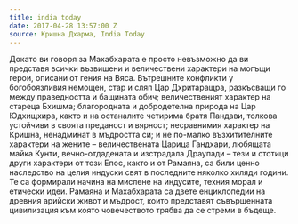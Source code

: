 ```yaml
---
title: india today
date: 2017-04-28 13:57:00 Z
source: Кришна Дхарма, India Today
---
```


Докато ви говоря за Махабхарата е просто невъзможно да ви представя всички възвишени и величествени характери на могъщи герои, описани от гения на Вяса. Вътрешните конфликти у богобоязливия немощен, стар и сляп Цар Дхритаращра, разкъсващи го между праведността и бащината обич; величественият характер на стареца Бхишма; благородната и добродетелна природа на Цар Юдхищхира, както и на останалите четирима братя Пандави, толкова устойчиви в своята преданост и вярност; несравнимия характер на Кришна, ненадминат в мъдростта си; и не по-малко възхитителните характери на жените – величествената Царица Гандхари, любящата майка Кунти, вечно-отдадената и изстрадала Драупади – тези и стотици други характери от този Епос, както и от Рамаяна, са били ценно наследство на целия индуски свят в последните няколко хиляди години. Те са формирали начина на мислене на индусите, техния морал и етически идеи. Рамаяна и Махабхарата са двете енциклопедии на древния арийски живот и мъдрост, които представят съвършенната цивилизация към която човечеството трябва да се стреми в бъдеще.